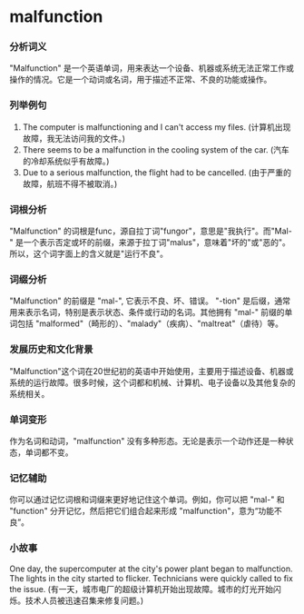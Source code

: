 # malfunction

### 分析词义

  

"Malfunction" 是一个英语单词，用来表达一个设备、机器或系统无法正常工作或操作的情况。它是一个动词或名词，用于描述不正常、不良的功能或操作。

  

### 列举例句

  

1.  The computer is malfunctioning and I can't access my files. (计算机出现故障，我无法访问我的文件。)
2.  There seems to be a malfunction in the cooling system of the car. (汽车的冷却系统似乎有故障。)
3.  Due to a serious malfunction, the flight had to be cancelled. (由于严重的故障，航班不得不被取消。)

  

### 词根分析

  

"Malfunction" 的词根是func，源自拉丁词"fungor"，意思是"我执行"。而"Mal-" 是一个表示否定或坏的前缀，来源于拉丁词"malus"，意味着"坏的"或"恶的"。所以，这个词字面上的含义就是"运行不良"。

  

### 词缀分析

  

"Malfunction" 的前缀是 "mal-", 它表示不良、坏、错误。 "-tion" 是后缀，通常用来表示名词，特别是表示状态、条件或行动的名词。其他拥有 "mal-" 前缀的单词包括 "malformed"（畸形的）、"malady"（疾病）、"maltreat"（虐待）等。

  

### 发展历史和文化背景

  

"Malfunction"这个词在20世纪初的英语中开始使用，主要用于描述设备、机器或系统的运行故障。很多时候，这个词都和机械、计算机、电子设备以及其他复杂的系统相关。

  

### 单词变形

  

作为名词和动词，"malfunction" 没有多种形态。无论是表示一个动作还是一种状态，单词都不变。

  

### 记忆辅助

  

你可以通过记忆词根和词缀来更好地记住这个单词。例如，你可以把 "mal-" 和 "function" 分开记忆，然后把它们组合起来形成 "malfunction"，意为“功能不良”。

  

### 小故事

  

One day, the supercomputer at the city's power plant began to malfunction. The lights in the city started to flicker. Technicians were quickly called to fix the issue. (有一天，城市电厂的超级计算机开始出现故障。城市的灯光开始闪烁。技术人员被迅速召集来修复问题。)
